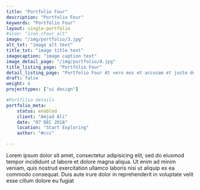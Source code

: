 ```yaml
---
title: "Portfolio Four"
description: "Portfolio Four"
keywords: "Portfolio Four"
layout: single-portfolio
#icon: "icon_cFour_alt"
image: "/img/portfolio/3.jpg"
alt_txt: "image alt text"
title_txt: "image title text"
imagecaption: "image caption text"
image_detail_page: "/img/portfolio/4.jpg"
title_listing_page: "Portfolio Four"
detail_listing_page: "Portfolio Four At vero eos et accusam et justo duo dolores et ea rebum. Stet gubergren no sea takimata sanctus est"
draft: false
weight: 4
projecttypes: ["ui design"]

#Portfilio details
portfolio_meta:
    status: enabled
    client: "Amjad Ali"
    date: "07 DEC 2018"
    location: "Start Exploring"
    author: "#ccc"

---
```


Lorem ipsum dolor sit amet, consectetur adipisicing elit, sed do eiusmod tempor incididunt ut labore et dolore magna aliqua. Ut enim ad minim veniam, quis nostrud exercitation ullamco laboris nisi ut aliquip ex ea commodo consequat. Duis aute irure dolor in reprehenderit in voluptate velit esse cillum dolore eu fugiat